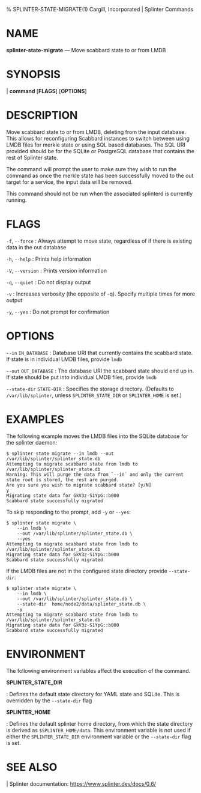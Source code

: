% SPLINTER-STATE-MIGRATE(1) Cargill, Incorporated | Splinter Commands
<!--
  Copyright 2018-2022 Cargill Incorporated
  Licensed under Creative Commons Attribution 4.0 International License
  https://creativecommons.org/licenses/by/4.0/
-->

NAME
====

**splinter-state-migrate** — Move scabbard state to or from LMDB

SYNOPSIS
========
| **command** \[**FLAGS**\] \[**OPTIONS**\]

DESCRIPTION
===========
Move scabbard state to or from LMDB, deleting from the input database. This
allows for reconfiguring Scabbard instances to switch between using
LMDB files for merkle state or using SQL based databases. The SQL URI provided
should be for the SQLite or PostgreSQL database that contains the rest of
Splinter state.

The command will prompt the user to make sure they wish to run the command as
once the merkle state has been successfully moved to the out target for a
service, the input data will be removed.

This command should not be run when the associated splinterd is currently
running.

FLAGS
=====
`-f`, `--force`
: Always attempt to move state, regardless of if there is existing data in the
  out database

`-h`, `--help`
: Prints help information

`-V`, `--version`
: Prints version information

`-q`, `--quiet`
: Do not display output

`-v`
: Increases verbosity (the opposite of -q). Specify multiple times for more
  output

`-y`, `--yes`
:  Do not prompt for confirmation

OPTIONS
=======

`--in` `IN_DATABASE`
: Database URI that currently contains the scabbard state. If state is in
  individual LMDB files, provide `lmdb`

`--out` `OUT_DATABASE`
: The database URI the scabbard state should end up in. If state should be put
  into individual LMDB files, provide `lmdb`

`--state-dir` `STATE-DIR`
: Specifies the storage directory. (Defaults to `/var/lib/splinter`, unless
  `SPLINTER_STATE_DIR` or `SPLINTER_HOME` is set.)


EXAMPLES
========

The following example moves the LMDB files into the SQLite database for the
splinter daemon:

```
$ splinter state migrate --in lmdb --out /var/lib/splinter/splinter_state.db
Attempting to migrate scabbard state from lmdb to /var/lib/splinter/splinter_state.db
Warning: This will purge the data from `--in` and only the current state root is stored, the rest are purged.
Are you sure you wish to migrate scabbard state? [y/N]
y
Migrating state data for GkV3z-S1YpG::b000
Scabbard state successfully migrated
```

To skip responding to the prompt, add `-y` or `--yes`:

```
$ splinter state migrate \
    --in lmdb \
    --out /var/lib/splinter/splinter_state.db \
    --yes
Attempting to migrate scabbard state from lmdb to /var/lib/splinter/splinter_state.db
Migrating state data for GkV3z-S1YpG::b000
Scabbard state successfully migrated
```

If the LMDB files are not in the configured state directory provide
`--state-dir`:

```
$ splinter state migrate \
    --in lmdb \
    --out /var/lib/splinter/splinter_state.db \
    --state-dir  home/node2/data/splinter_state.db \
    -y
Attempting to migrate scabbard state from lmdb to /var/lib/splinter/splinter_state.db
Migrating state data for GkV3z-S1YpG::b000
Scabbard state successfully migrated
```

ENVIRONMENT
===========
The following environment variables affect the execution of the command.

**SPLINTER_STATE_DIR**

: Defines the default state directory for YAML state and SQLite. This is
overridden by the `--state-dir` flag

**SPLINTER_HOME**

: Defines the default splinter home directory, from which the state directory
is derived as `$SPLINTER_HOME/data`. This environment variable is not used if
either the `SPLINTER_STATE_DIR` environment variable or the `--state-dir` flag
is set.

SEE ALSO
========
| Splinter documentation: https://www.splinter.dev/docs/0.6/
